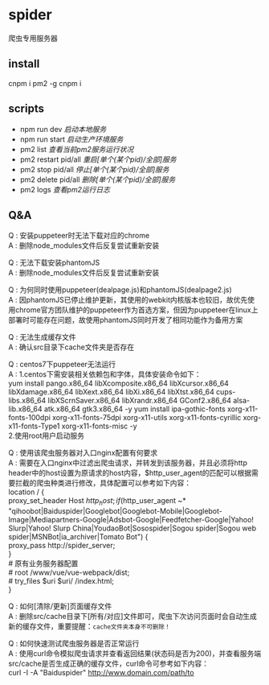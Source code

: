 # spider
爬虫专用服务器

## install
cnpm i pm2 -g
cnpm i

## scripts
- npm run dev  _启动本地服务_
- npm run start _启动生产环境服务_
- pm2 list _查看当前pm2服务运行状况_
- pm2 restart pid/all _重启[单个(某个pid)/全部]服务_
- pm2 stop pid/all _停止[单个(某个pid)/全部]服务_
- pm2 delete pid/all _删除[单个(某个pid)/全部]服务_
- pm2 logs _查看pm2运行日志_

## Q&A
Q : 安装puppeteer时无法下载对应的chrome  
A : 删除node_modules文件后反复尝试重新安装  

Q : 无法下载安装phantomJS  
A : 删除node_modules文件后反复尝试重新安装  

Q : 为何同时使用puppeteer(dealpage.js)和phantomJS(dealpage2.js)  
A : 因phantomJS已停止维护更新，其使用的webkit内核版本也较旧，故优先使用chrome官方团队维护的puppeteer作为首选方案，但因为puppeteer在linux上部署时可能存在问题，故使用phantomJS同时开发了相同功能作为备用方案  

Q : 无法生成缓存文件  
A : 确认src目录下cache文件夹是否存在  

Q : centos7下puppeteer无法运行  
A : 1.centos下需安装相关依赖包和字体，具体安装命令如下：  
    yum install pango.x86_64 libXcomposite.x86_64 libXcursor.x86_64 libXdamage.x86_64 libXext.x86_64 libXi.x86_64 libXtst.x86_64 cups-libs.x86_64 libXScrnSaver.x86_64 libXrandr.x86_64 GConf2.x86_64 alsa-lib.x86_64 atk.x86_64 gtk3.x86_64 -y
    yum install ipa-gothic-fonts xorg-x11-fonts-100dpi xorg-x11-fonts-75dpi xorg-x11-utils xorg-x11-fonts-cyrillic xorg-x11-fonts-Type1 xorg-x11-fonts-misc -y  
    2.使用root用户启动服务

Q : 使用该爬虫服务器对入口nginx配置有何要求  
A : 需要在入口nginx中过滤出爬虫请求，并转发到该服务器，并且必须将http header中的host设置为原请求的host内容，$http_user_agent的匹配可以根据需要拦截的爬虫种类进行修改，具体配置可以参考如下内容：  
    location / {  
        proxy_set_header Host $http_host;  
        if ($http_user_agent ~* "qihoobot|Baiduspider|Googlebot|Googlebot-Mobile|Googlebot-Image|Mediapartners-Google|Adsbot-Google|Feedfetcher-Google|Yahoo! Slurp|Yahoo! Slurp China|YoudaoBot|Sosospider|Sogou spider|Sogou web spider|MSNBot|ia_archiver|Tomato Bot") {   
            proxy_pass http://spider_server;  
        }   
        # 原有业务服务器配置  
        # root   /www/vue/vue-webpack/dist;  
        # try_files $uri $uri/ /index.html;  
    }

Q : 如何[清除/更新]页面缓存文件  
A : 删除src/cache目录下[所有/对应]文件即可，爬虫下次访问页面时会自动生成新的缓存文件，重要提醒：`cache文件夹本身不可删除！`  

Q : 如何快速测试爬虫服务器是否正常运行  
A : 使用curl命令模拟爬虫请求并查看返回结果(状态码是否为200)，并查看服务端src/cache是否生成正确的缓存文件，curl命令可参考如下内容：  
    curl -I -A "Baiduspider" 
    http://www.domain.com/path/to  
    